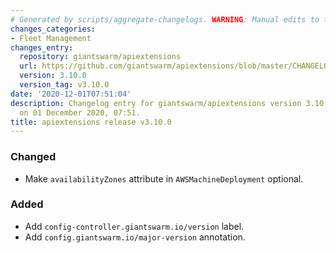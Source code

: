 ```yaml
---
# Generated by scripts/aggregate-changelogs. WARNING: Manual edits to this files will be overwritten.
changes_categories:
- Fleet Management
changes_entry:
  repository: giantswarm/apiextensions
  url: https://github.com/giantswarm/apiextensions/blob/master/CHANGELOG.md#3100---2020-11-30
  version: 3.10.0
  version_tag: v3.10.0
date: '2020-12-01T07:51:04'
description: Changelog entry for giantswarm/apiextensions version 3.10.0, published
  on 01 December 2020, 07:51.
title: apiextensions release v3.10.0
---
```


### Changed
- Make `availabilityZones` attribute in `AWSMachineDeployment` optional.
### Added
- Add `config-controller.giantswarm.io/version` label.
- Add `config.giantswarm.io/major-version` annotation.
